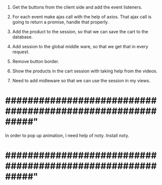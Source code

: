 1. Get the buttons from the client side 
   and add the event listeners.

2. For each event make ajas call with the help of axios.
   That ajax call is going to return a promise, handle that properly.

3. Add the product to the session, so that we can save the cart to the database. 

4. Add session to the global middle ware, so that we get that in every request. 

5. Remove button border.

6. Show the products in the cart session with taking help from the videos.
 
7. Need to add midleware so that we can use the session in my views. 

   
# ###########################################################"
  In order to pop up animation, I need help of noty. 
  Install noty.
# ###########################################################"

